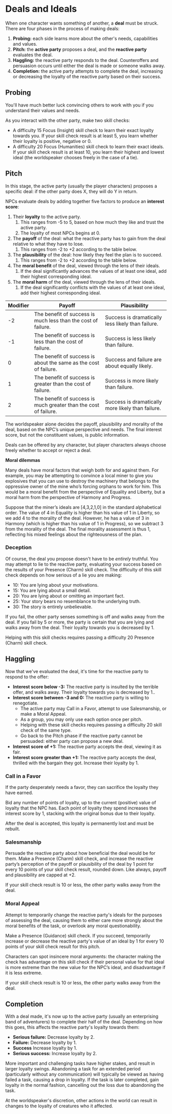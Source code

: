 # Deals and Ideals

When one character wants something of another, a **deal** must be struck.
There are four phases in the process of making deals:

1. **Probing:** each side learns more about the other's needs, capabilities and values.
2. **Pitch:** the **active party** proposes a deal, and the **reactive party** evaluates the deal.
3. **Haggling:** the reactive party responds to the deal. Counteroffers and persuasion occurs until either the deal is made or someone walks away.
4. **Completion:** the active party attempts to complete the deal, increasing or decreasing the loyalty of the reactive party based on their success.

## Probing

You'll have much better luck convincing others to work with you if you understand their values and needs.

As you interact with the other party, make two skill checks:

- A difficulty 15 Focus (Insight) skill check to learn their exact loyalty towards you.
If your skill check result is at least 5, you learn whether their loyalty is positive, negative or 0.
- A difficulty 20 Focus (Humanities) skill check to learn their exact ideals.
If your skill check result is at least 10, you learn their highest and lowest ideal (the worldspeaker chooses freely in the case of a tie).

## Pitch

In this stage, the active party (usually the player characters) proposes a specific deal: if the other party does X, they will do Y in return.

NPCs evaluate deals by adding together five factors to produce an **interest score**:

1. Their **loyalty** to the active party.
   1. This ranges from -5 to 5, based on how much they like and trust the active party.
   2. The loyalty of most NPCs begins at 0.
2. The **payoff** of the deal: what the reactive party has to gain from the deal relative to what they have to lose.
   1. This ranges from -2 to +2 according to the table below.
3. The **plausibility** of the deal: how likely they feel the plan is to succeed.
   1. This ranges from -2 to +2 according to the table below.
4. The **moral benefit** of the deal, viewed through the lens of their ideals.
   1. If the deal significantly advances the values of at least one ideal, add their highest corresponding ideal.
5. The **moral harm** of the deal, viewed through the lens of their ideals.
   1. If the deal significantly conflicts with the values of at least one ideal, add their highest corresponding ideal.

| Modifier | Payoff                                                           | Plausibility                                      |
| -------- | ---------------------------------------------------------------- | ------------------------------------------------- |
| -2       | The benefit of success is much less than the cost of failure.    | Success is dramatically less likely than failure. |
| -1       | The benefit of success is less than the cost of failure.         | Success is less likely than failure.              |
| 0        | The benefit of success is about the same as the cost of failure. | Success and failure are about equally likely.     |
| 1        | The benefit of success is greater than the cost of failure.      | Success is more likely than failure.              |
| 2        | The benefit of success is much greater than the cost of failure. | Success is dramatically more likely than failure. |

The worldspeaker alone decides the payoff, plausibility and morality of the deal, based on the NPC’s unique perspective and needs.
The final interest score, but not the constituent values, is public information.

Deals can be offered by any character, but player characters always choose freely whether to accept or reject a deal.

<div class="infobox">

**Moral dilemmas**

Many deals have moral factors that weigh both for and against them.
For example, you may be attempting to convince a local miner to give you explosives that you can use to destroy the machinery that belongs to the oppressive owner of the mine who’s forcing orphans to work for him.
This would be a moral benefit from the perspective of Equality and Liberty, but a moral harm from the perspective of Harmony and Progress.

Suppose that the miner’s ideals are [4,3,2,1,0] in the standard alphabetical order.
The value of 4 in Equality is higher than his value of 1 in Liberty, so we add 4 to the morality of the deal.
However, he has a value of 3 in Harmony (which is higher than his value of 1 in Progress), so we subtract 3 from the morality of the deal. The final morality assessment is thus 1, reflecting his mixed feelings about the righteousness of the plan.

</div>

### Deception

Of course, the deal you propose doesn't have to be *entirely* truthful.
You may attempt to lie to the reactive party, evaluating your success based on the results of your Presence (Charm) skill check.
The difficulty of this skill check depends on how serious of a lie you are making:

- 10: You are lying about your motivations.
- 15: You are lying about a small detail.
- 20: You are lying about or omitting an important fact.
- 25: Your story bears no resemblance to the underlying truth.
- 30: The story is entirely unbelievable.

If you fail, the other party senses something is off and walks away from the deal.
If you fail by 5 or more, the party is certain that you are lying and walks away from the deal.
Their loyalty towards you is decreased by 1.

Helping with this skill checks requires passing a difficulty 20 Presence (Charm) skill check.

## Haggling

Now that we've evaluated the deal, it's time for the reactive party to respond to the offer:

- **Interest score below -3:** The reactive party is insulted by the terrible offer, and walks away. Their loyalty towards you is decreased by 1..
- **Interest score between -3 and 0:** The reactive party is willing to renegotiate.
  - The active party may Call in a Favor, attempt to use Salesmanship, or make a Moral Appeal.
  - As a group, you may only use each option once per pitch.
  - Helping with these skill checks requires passing a difficulty 20 skill check of the same type.
  - Go back to the Pitch phase if the reactive party cannot be persuaded: either party can propose a new deal.
- **Interest score of +1:** The reactive party accepts the deal, viewing it as fair.
- **Interest score greater than +1:** The reactive party accepts the deal, thrilled with the bargain they got. Increase their loyalty by 1.

### Call in a Favor

If the party desperately needs a favor, they can sacrifice the loyalty they have earned.

Bid any number of points of loyalty, up to the current (positive) value of loyalty that the NPC has.
Each point of loyalty they spend increases the interest score by 1, stacking with the original bonus due to their loyalty.

After the deal is accepted, this loyalty is permanently lost and must be rebuilt.

### Salesmanship

Persuade the reactive party about how beneficial the deal would be for them.
Make a Presence (Charm) skill check, and increase the reactive party’s perception of the payoff or plausibility of the deal by 1 point for every 10 points of your skill check result, rounded down.
Like always, payoff and plausibility are capped at +2.

If your skill check result is 10 or less, the other party walks away from the deal.

### Moral Appeal

Attempt to temporarily change the reactive party's ideals for the purposes of assessing the deal, causing them to either care more strongly about the moral benefits of the task, or overlook any moral questionability.

Make a Presence (Guidance) skill check.
If you succeed, temporarily increase or decrease the reactive party's value of an ideal by 1 for every 10 points of your skill check result for this pitch.

Characters can spot insincere moral arguments: the character making the check has advantage on this skill check if their personal value for that ideal is more extreme than the new value for the NPC’s ideal, and disadvantage if it is less extreme.

If your skill check result is 10 or less, the other party walks away from the deal.

## Completion

With a deal made, it's now up to the active party (usually an enterprising band of adventurers) to complete their half of the deal.
Depending on how this goes, this affects the reactive party's loyalty towards them:

- **Serious failure:** Decrease loyalty by 2.
- **Failure:** Decrease loyalty by 1.
- **Success** Increase loyalty by 1.
- **Serious success:** Increase loyalty by 2.

More important and challenging tasks have higher stakes, and result in larger loyalty swings.
Abandoning a task for an extended period (particularly without any communication) will typically be viewed as having failed a task, causing a drop in loyalty.
If the task is later completed, gain loyalty in the normal fashion, cancelling out the loss due to abandoning the task.

At the worldspeaker's discretion, other actions in the world can result in changes to the loyalty of creatures who it affected.

